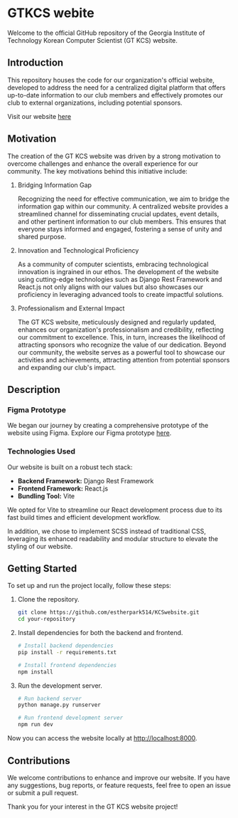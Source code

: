 
# GTKCS webite

Welcome to the official GitHub repository of the Georgia Institute of Technology Korean Computer Scientist (GT KCS) website.


## Introduction

This repository houses the code for our organization's official website, developed to address the need for a centralized digital platform that offers up-to-date information to our club members and effectively promotes our club to external organizations, including potential sponsors.

Visit our website [here](#link)

## Motivation

The creation of the GT KCS website was driven by a strong motivation to overcome challenges and enhance the overall experience for our community. The key motivations behind this initiative include:

1. Bridging Information Gap

    Recognizing the need for effective communication, we aim to bridge the information gap within our community. A centralized website provides a streamlined channel for disseminating crucial updates, event details, and other pertinent information to our club members. This ensures that everyone stays informed and engaged, fostering a sense of unity and shared purpose.

2. Innovation and Technological Proficiency

    As a community of computer scientists, embracing technological innovation is ingrained in our ethos. The development of the website using cutting-edge technologies such as Django Rest Framework and React.js not only aligns with our values but also showcases our proficiency in leveraging advanced tools to create impactful solutions.

3. Professionalism and External Impact

    The GT KCS website, meticulously designed and regularly updated, enhances our organization's professionalism and credibility, reflecting our commitment to excellence. This, in turn, increases the likelihood of attracting sponsors who recognize the value of our dedication. Beyond our community, the website serves as a powerful tool to showcase our activities and achievements, attracting attention from potential sponsors and expanding our club's impact.

## Description

### Figma Prototype

We began our journey by creating a comprehensive prototype of the website using Figma. Explore our Figma prototype [here](https://www.figma.com/proto/a7Y5R54AlNDmcG7zHNtHTz/webpage-design?type=design&node-id=3-4&t=XEcPpK40iMYaneqq-1&scaling=min-zoom&page-id=0%3A1&starting-point-node-id=3%3A4&mode=design).

### Technologies Used

Our website is built on a robust tech stack:

- **Backend Framework:** Django Rest Framework
- **Frontend Framework:** React.js
- **Bundling Tool:** Vite

We opted for Vite to streamline our React development process due to its fast build times and efficient development workflow.

In addition, we chose to implement SCSS instead of traditional CSS, leveraging its enhanced readability and modular structure to elevate the styling of our website.

## Getting Started

To set up and run the project locally, follow these steps:

1. Clone the repository.
   ```bash
   git clone https://github.com/estherpark514/KCSwebsite.git
   cd your-repository
   ```

2. Install dependencies for both the backend and frontend.
   ```bash
   # Install backend dependencies
   pip install -r requirements.txt

   # Install frontend dependencies
   npm install
   ```

3. Run the development server.
   ```bash
   # Run backend server
   python manage.py runserver

   # Run frontend development server
   npm run dev
   ```

Now you can access the website locally at [http://localhost:8000](http://localhost:8000).

## Contributions

We welcome contributions to enhance and improve our website. If you have any suggestions, bug reports, or feature requests, feel free to open an issue or submit a pull request.

Thank you for your interest in the GT KCS website project!